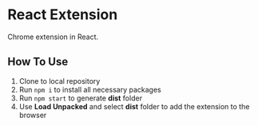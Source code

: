 # React Extension

Chrome extension in React.

## How To Use

1. Clone to local repository
2. Run `npm i` to install all necessary packages
3. Run `npm start` to generate **dist** folder
4. Use **Load Unpacked** and select **dist** folder to add the extension to the browser
